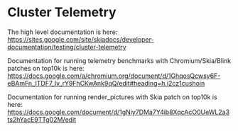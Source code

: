 Cluster Telemetry
=================

The high level documentation is here:
https://sites.google.com/site/skiadocs/developer-documentation/testing/cluster-telemetry

Documentation for running telemetry benchmarks with Chromium/Skia/Blink patches on top10k is here:
https://docs.google.com/a/chromium.org/document/d/1GhqosQcwsy6F-eBAmFn_ITDF7_Iv_rY9FhCKwAnk9qQ/edit#heading=h.i2cz1cushoin

Documentation for running render_pictures with Skia patch on top10k is here:
https://docs.google.com/document/d/1gNiy7DMa7Y4ib8XqcAcO0UeWL2a3ts2hYacE9TTg02M/edit
